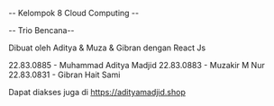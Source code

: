 -- Kelompok 8 Cloud Computing --

-- Trio Bencana-- 

Dibuat oleh Aditya & Muza & Gibran dengan React Js

22.83.0885 - Muhammad Aditya Madjid
22.83.0883 - Muzakir M Nur
22.83.0831 - Gibran Hait Sami

Dapat diakses juga di https://adityamadjid.shop


